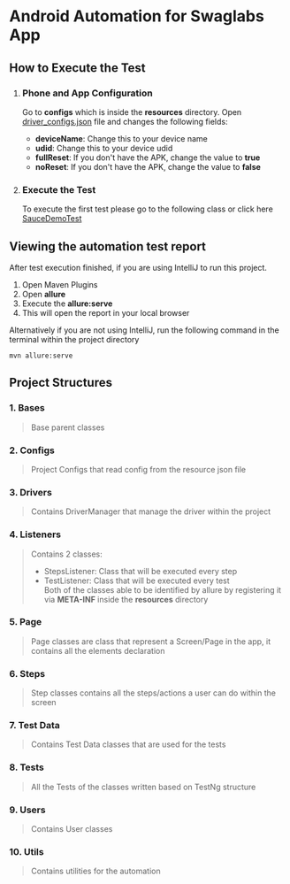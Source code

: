 # Android Automation for Swaglabs App

## How to Execute the Test

1. ### Phone and App Configuration

    Go to **configs** which is inside the **resources** directory. Open 
   [driver_configs.json](src/test/resources/configs/driver_config.json)
    file and changes the following fields:
    - **deviceName**: Change this to your device name
    - **udid**: Change this to your device udid
    - **fullReset**: If you don't have the APK, change the value to **true**
    - **noReset**: If you don't have the APK, change the value to **false**

2. ### Execute the Test

    To execute the first test please go to the following class or click here [SauceDemoTest](src/test/kotlin/org/shirokuma/tests/SauceDemoTest.kt)

## Viewing the automation test report

After test execution finished, if you are using IntelliJ to run this project. <br>
1. Open Maven Plugins
2. Open **allure**
3. Execute the **allure:serve**
4. This will open the report in your local browser


Alternatively if you are not using IntelliJ, run the following command in the terminal within the project directory
```shell
mvn allure:serve
```

## Project Structures

### 1. Bases
> Base parent classes

### 2. Configs
> Project Configs that read config from the resource json file

### 3. Drivers
> Contains DriverManager that manage the driver within the project

### 4. Listeners
> Contains 2 classes:
> - StepsListener: Class that will be executed every step
> - TestListener: Class that will be executed every test
> <br>Both of the classes able to be identified by allure by registering it via **META-INF** inside the **resources** directory

### 5. Page
> Page classes are class that represent a Screen/Page in the app, it contains all the elements declaration

### 6. Steps
> Step classes contains all the steps/actions a user can do within the screen

### 7. Test Data
> Contains Test Data classes that are used for the tests

### 8. Tests
> All the Tests of the classes written based on TestNg structure

### 9. Users
> Contains User classes

### 10. Utils
> Contains utilities for the automation